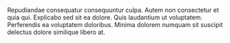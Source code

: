 Repudiandae consequatur consequuntur culpa. Autem non consectetur et quia qui. Explicabo sed sit ea dolore. Quis laudantium ut voluptatem. Perferendis ea voluptatem doloribus. Minima dolorem numquam sit suscipit delectus dolore similique libero at.
